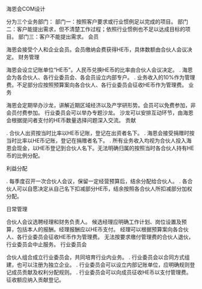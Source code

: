 海恩会COM设计

分为三个业务部门：
部门一：按照客户要求或行业惯例足以完成的项目。
部门二：客户能提出需求，但不清楚工作过程；依照行业惯例也不足以达成目标的项目。
部门三：客户不能提出需求。
会员

海恩会接受个人和企业会员。会员缴纳会费获得HE币，具体数额由合伙人会议决定。
财务管理

海恩会设立记账单位“HE币”。人民币兑换HE币的比率由合伙人会议决定。
. 海恩会为各合伙人、各行业委员会、各会员设立内部专户。
. 业务收入的10%作为管理费。不足部分应按照预算案向各合伙人、各行业委员会征收HE币作为管理费。
业务

海恩会定期举办沙龙，讲解近期区域经济以及产学研形势。会员可以免费参加，非会员付费参加。
行业委员会可以举办专题沙龙。
沙龙可以安排互动环节，由海恩会根据提问者支付的HE币数量选择问题深入交流。
贡献

. 合伙人出资按当时比率以HE币记账，登记在出资者名下。
. 海恩会接受捐赠时按当时比率以HE币记账，登记在捐赠者名下。
. 所有业务收入均视为合伙人投入海恩会现金，以HE币登记到合伙人名下。无法明确归属的按照当时各合伙人持有HE币的比例分配。

利益分配

. 每季度召开一次合伙人会议，保留一定经营预算后，结余分配给合伙人。
. 各合伙人可以自愿决定从自己名下扣减部分HE币，结余按照各合伙人所扣减部分加权分配。

日常管理

合伙人会议选聘经理和财务负责人。
候选经理应明确工作计划、岗位设置及预算，包括本人的报酬。经理报酬应以HE币支付。
经理可以根据预算案向各合伙人、各行业委员会征收HE币作为管理费。
无法按要求缴付管理费的合伙人退伙，行业委员会中止服务。
行业委员会

合伙人组合成立行业委员会，共同培育行业内业务。
. 行业委员会以合同方式组建，也可以注册为独立企业。
. 行业委员会可以设立内部记账单位，应明确规则登记成员贡献及权利分配规则。
. 行业委员会可以向成员征收HE币以支付管理费。征收额应纳入贡献登记。